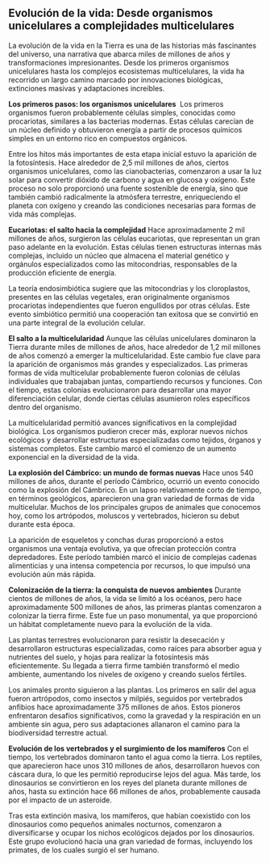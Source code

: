 ## Evolución de la vida: Desde organismos unicelulares a complejidades multicelulares

La evolución de la vida en la Tierra es una de las historias más fascinantes del universo, una narrativa que abarca miles de millones de años y transformaciones impresionantes. Desde los primeros organismos unicelulares hasta los complejos ecosistemas multicelulares, la vida ha recorrido un largo camino marcado por innovaciones biológicas, extinciones masivas y adaptaciones increíbles.

**Los primeros pasos: los organismos unicelulares**
 Los primeros organismos fueron probablemente células simples, conocidas como procariotas, similares a las bacterias modernas. Estas células carecían de un núcleo definido y obtuvieron energía a partir de procesos químicos simples en un entorno rico en compuestos orgánicos.

Entre los hitos más importantes de esta etapa inicial estuvo la aparición de la fotosíntesis. Hace alrededor de 2,5 mil millones de años, ciertos organismos unicelulares, como las cianobacterias, comenzaron a usar la luz solar para convertir dióxido de carbono y agua en glucosa y oxígeno. Este proceso no solo proporcionó una fuente sostenible de energía, sino que también cambió radicalmente la atmósfera terrestre, enriqueciendo el planeta con oxígeno y creando las condiciones necesarias para formas de vida más complejas.

**Eucariotas: el salto hacia la complejidad**
Hace aproximadamente 2 mil millones de años, surgieron las células eucariotas, que representan un gran paso adelante en la evolución. Estas células tienen estructuras internas más complejas, incluido un núcleo que almacena el material genético y orgánulos especializados como las mitocondrias, responsables de la producción eficiente de energía.

La teoría endosimbiótica sugiere que las mitocondrias y los cloroplastos, presentes en las células vegetales, eran originalmente organismos procariotas independientes que fueron engullidos por otras células. Este evento simbiótico permitió una cooperación tan exitosa que se convirtió en una parte integral de la evolución celular.

**El salto a la multicelularidad**
Aunque las células unicelulares dominaron la Tierra durante miles de millones de años, hace alrededor de 1,2 mil millones de años comenzó a emerger la multicelularidad. Este cambio fue clave para la aparición de organismos más grandes y especializados. Las primeras formas de vida multicelular probablemente fueron colonias de células individuales que trabajaban juntas, compartiendo recursos y funciones. Con el tiempo, estas colonias evolucionaron para desarrollar una mayor diferenciación celular, donde ciertas células asumieron roles específicos dentro del organismo.

La multicelularidad permitió avances significativos en la complejidad biológica. Los organismos pudieron crecer más, explorar nuevos nichos ecológicos y desarrollar estructuras especializadas como tejidos, órganos y sistemas completos. Este cambio marcó el comienzo de un aumento exponencial en la diversidad de la vida.

**La explosión del Cámbrico: un mundo de formas nuevas**
Hace unos 540 millones de años, durante el período Cámbrico, ocurrió un evento conocido como la explosión del Cámbrico. En un lapso relativamente corto de tiempo, en términos geológicos, aparecieron una gran variedad de formas de vida multicelular. Muchos de los principales grupos de animales que conocemos hoy, como los artrópodos, moluscos y vertebrados, hicieron su debut durante esta época.

La aparición de esqueletos y conchas duras proporcionó a estos organismos una ventaja evolutiva, ya que ofrecían protección contra depredadores. Este período también marcó el inicio de complejas cadenas alimenticias y una intensa competencia por recursos, lo que impulsó una evolución aún más rápida.

**Colonización de la tierra: la conquista de nuevos ambientes**
Durante cientos de millones de años, la vida se limitó a los océanos, pero hace aproximadamente 500 millones de años, las primeras plantas comenzaron a colonizar la tierra firme. Este fue un paso monumental, ya que proporcionó un hábitat completamente nuevo para la evolución de la vida.

Las plantas terrestres evolucionaron para resistir la desecación y desarrollaron estructuras especializadas, como raíces para absorber agua y nutrientes del suelo, y hojas para realizar la fotosíntesis más eficientemente. Su llegada a tierra firme también transformó el medio ambiente, aumentando los niveles de oxígeno y creando suelos fértiles.

Los animales pronto siguieron a las plantas. Los primeros en salir del agua fueron artrópodos, como insectos y milpiés, seguidos por vertebrados anfibios hace aproximadamente 375 millones de años. Estos pioneros enfrentaron desafíos significativos, como la gravedad y la respiración en un ambiente sin agua, pero sus adaptaciones allanaron el camino para la biodiversidad terrestre actual.

**Evolución de los vertebrados y el surgimiento de los mamíferos**
Con el tiempo, los vertebrados dominaron tanto el agua como la tierra. Los reptiles, que aparecieron hace unos 310 millones de años, desarrollaron huevos con cáscara dura, lo que les permitió reproducirse lejos del agua. Más tarde, los dinosaurios se convirtieron en los reyes del planeta durante millones de años, hasta su extinción hace 66 millones de años, probablemente causada por el impacto de un asteroide.

Tras esta extinción masiva, los mamíferos, que habían coexistido con los dinosaurios como pequeños animales nocturnos, comenzaron a diversificarse y ocupar los nichos ecológicos dejados por los dinosaurios. Este grupo evolucionó hacia una gran variedad de formas, incluyendo los primates, de los cuales surgió el ser humano.

